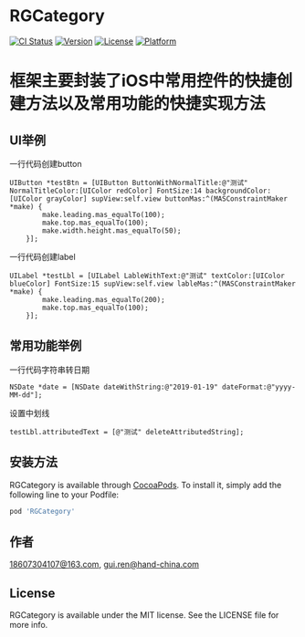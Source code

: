 # RGCategory

[![CI Status](https://img.shields.io/travis/18607304107@163.com/RGCategory.svg?style=flat)](https://travis-ci.org/18607304107@163.com/RGCategory)
[![Version](https://img.shields.io/cocoapods/v/RGCategory.svg?style=flat)](https://cocoapods.org/pods/RGCategory)
[![License](https://img.shields.io/cocoapods/l/RGCategory.svg?style=flat)](https://cocoapods.org/pods/RGCategory)
[![Platform](https://img.shields.io/cocoapods/p/RGCategory.svg?style=flat)](https://cocoapods.org/pods/RGCategory)

# 框架主要封装了iOS中常用控件的快捷创建方法以及常用功能的快捷实现方法

## UI举例
一行代码创建button

```
UIButton *testBtn = [UIButton ButtonWithNormalTitle:@"测试" NormalTitleColor:[UIColor redColor] FontSize:14 backgroundColor:[UIColor grayColor] supView:self.view buttonMas:^(MASConstraintMaker *make) {
        make.leading.mas_equalTo(100);
        make.top.mas_equalTo(100);
        make.width.height.mas_equalTo(50);
    }];
```

一行代码创建label

```
UILabel *testLbl = [UILabel LableWithText:@"测试" textColor:[UIColor blueColor] FontSize:15 supView:self.view lableMas:^(MASConstraintMaker *make) {
        make.leading.mas_equalTo(200);
        make.top.mas_equalTo(100);
    }];
```

## 常用功能举例

一行代码字符串转日期
```
NSDate *date = [NSDate dateWithString:@"2019-01-19" dateFormat:@"yyyy-MM-dd"];
```

设置中划线
```
testLbl.attributedText = [@"测试" deleteAttributedString];
```


## 安装方法

RGCategory is available through [CocoaPods](https://cocoapods.org). To install
it, simply add the following line to your Podfile:

```ruby
pod 'RGCategory'
```

## 作者

18607304107@163.com, gui.ren@hand-china.com

## License

RGCategory is available under the MIT license. See the LICENSE file for more info.
